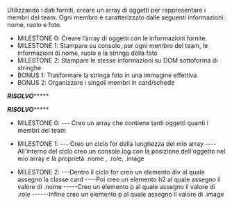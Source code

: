 Utilizzando i dati forniti, creare un array di oggetti per rappresentare i membri del team.
Ogni membro è caratterizzato dalle seguenti informazioni: nome, ruolo e foto.

- MILESTONE 0:
Creare l’array di oggetti con le informazioni fornite.
- MILESTONE 1:
Stampare su console, per ogni membro del team, le informazioni di nome, ruolo e la stringa della foto
- MILESTONE 2:
Stampare le stesse informazioni su DOM sottoforma di stringhe
- BONUS 1:
Trasformare la stringa foto in una immagine effettiva
- BONUS 2:
Organizzare i singoli membri in card/schede

*****************RISOLVO**********************

*****************RISOLVO**********************

- MILESTONE 0:
--- Creo un array che contiene tanti oggetti quanti i membri del team

- MILESTONE 1:
--- Creo un ciclo for della lunghezza del mio array
----All'interno del ciclo creo un console.log con la posizione dell'oggetto nel mio array e  la proprietà .nome , .role, .image

- MILESTONE 2:
---Dentro il ciclo for creo un elemento div al quale assegno la classe card
----Poi creo un elemento h2 al quale assegno il valore di .nome
-----Creo un elemento p al quale assegno il valore di .role 
------Infine creo un elemento p al quale assegno il valore di .image